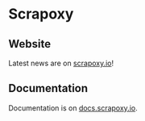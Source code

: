 # Scrapoxy

## Website

Latest news are on [scrapoxy.io](http://scrapoxy.io)!


## Documentation

Documentation is on [docs.scrapoxy.io](http://docs.scrapoxy.io).
